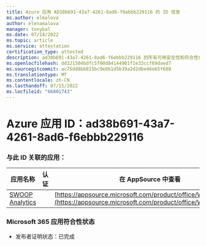 ```yaml
---
title: Azure 应用 AD38b691-43a7-4261-8ad6-f6ebbb229116 的 ID 信息
ms.author: elmalova
author: elenamalova
manager: tonybal
ms.date: 07/14/2022
ms.topic: article
ms.service: attestation
certification_type: attested
description: ad38b691-43a7-4261-8ad6-f6ebbb229116 的所有可用安全性和符合性信息。
ms.openlocfilehash: dd321504bdfc5f00d84144901f1e33ccf69daed7
ms.sourcegitcommit: ac75dd8bb815bc9e8b1d5b39a2d2dbe46e65f680
ms.translationtype: MT
ms.contentlocale: zh-CN
ms.lasthandoff: 07/15/2022
ms.locfileid: "66801743"
---
```

# <a name="azure-app-id-ad38b691-43a7-4261-8ad6-f6ebbb229116"></a>Azure 应用 ID：ad38b691-43a7-4261-8ad6-f6ebbb229116


### <a name="apps-associated-with-this-id"></a>与此 ID 关联的应用：
| **应用名称** | **认证** | **在 AppSource 中查看** |
|--------------|---------------|-----------------------|
| [SWOOP Analytics](../forward/WA200000877.md) |  | [https://appsource.microsoft.com/product/office/WA200000877](https://appsource.microsoft.com/product/office/WA200000877) |

### <a name="microsoft-365-app-compliance-status"></a>Microsoft 365 应用符合性状态
- 发布者证明状态：已完成
